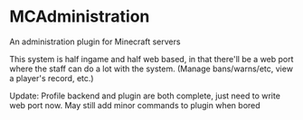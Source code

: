# MCAdministration
An administration plugin for Minecraft servers

This system is half ingame and half web based, in that there'll be a web port where the staff can do a lot with the system. (Manage bans/warns/etc, view a player's record, etc.)

Update: Profile backend and plugin are both complete, just need to write web port now. May still add minor commands to plugin when bored
